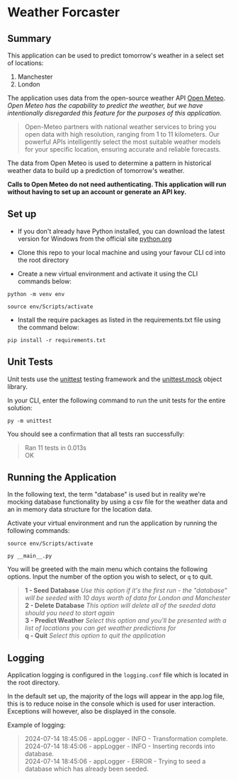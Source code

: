# Weather Forcaster

## Summary

This application can be used to predict tomorrow's weather in a select set of locations:

1. Manchester
1. London

The application uses data from the open-source weather API [Open Meteo](https://open-meteo.com/). *Open Meteo has the capability to predict the weather, but we have intentionally disregarded this feature for the purposes of this application*.


> Open-Meteo partners with national weather services to bring you open data with high resolution, ranging from 1 to 11 kilometers. Our powerful APIs intelligently select the most suitable weather models for your specific location, ensuring accurate and reliable forecasts.

The data from Open Meteo is used to determine a pattern in historical weather data to build up a prediction of tomorrow's weather.

**Calls to Open Meteo do not need authenticating. This application will run without having to set up an account or generate an API key.**


## Set up

- If you don't already have Python installed, you can download the latest version for Windows from the official site [python.org](https://www.python.org/downloads/)

- Clone this repo to your local machine and using your favour CLI cd into the root directory

- Create a new virtual environment and activate it using the CLI commands below:

```
python -m venv env

source env/Scripts/activate
```

- Install the require packages as listed in the requirements.txt file using the command below:

```
pip install -r requirements.txt
```
## Unit Tests
Unit tests use the [unittest](https://docs.python.org/3/library/unittest.html) testing framework and the [unittest.mock](https://docs.python.org/3/library/unittest.mock.html) object library.

In your CLI, enter the following command to run the unit tests for the entire solution:

```
py -m unittest
```
You should see a confirmation that all tests ran successfully:
> Ran 11 tests in 0.013s  
> OK



 
## Running the Application
In the following text, the term "database" is used but in reality we're mocking database functionality by using a csv file for the weather data and an in memory data structure for the location data.

Activate your virtual environment and run the application by running the following commands:

```
source env/Scripts/activate

py __main__.py
```
You will be greeted with the main menu which contains the following options. Input the number of the option you wish to select, or `q` to quit.

> **1 - Seed Database** *Use this option if it's the first run - the "database" will be seeded with 10 days worth of data for London and Manchester*  
**2 - Delete Database** *This option will delete all of the seeded data should you need to start again*  
**3 - Predict Weather** *Select this option and you'll be presented with a list of locations you can get weather predictions for*  
**q - Quit** *Select this option to quit the application*



## Logging
Application logging is configured in the `logging.conf` file which is located in the root directory.

In the default set up, the majority of the logs will appear in the app.log file, this is to reduce noise in the console which is used for user interaction. Exceptions will however, also be displayed in the console.

Example of logging:

> 2024-07-14 18:45:06 - appLogger - INFO - Transformation complete.  
2024-07-14 18:45:06 - appLogger - INFO - Inserting records into database.  
2024-07-14 18:45:06 - appLogger - ERROR - Trying to seed a database which has already been seeded.


